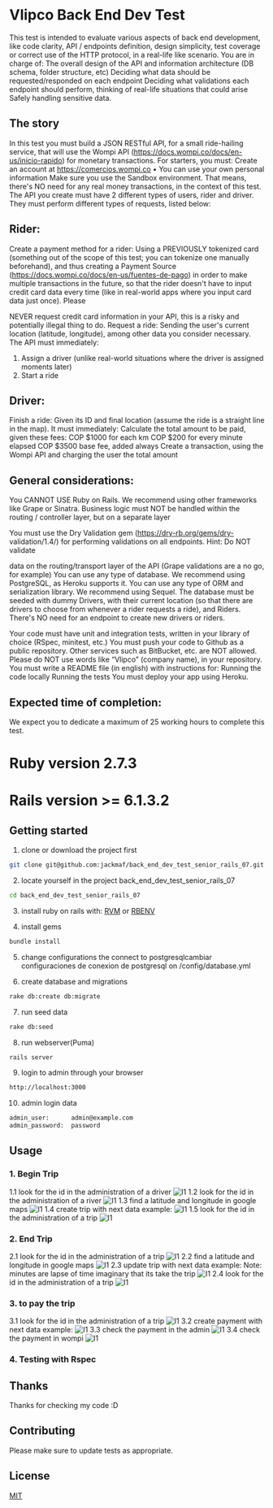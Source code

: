 # Vlipco Back End Dev Test

This test is intended to evaluate various aspects of back end development, like code
clarity, API / endpoints definition, design simplicity, test coverage or correct use of
the HTTP protocol, in a real-life like scenario.
You are in charge of:
The overall design of the API and information architecture (DB schema, folder
structure, etc)
Deciding what data should be requested/responded on each endpoint
Deciding what validations each endpoint should perform, thinking of real-life
situations that could arise
Safely handling sensitive data.

## The story
In this test you must build a JSON RESTful API, for a small ride-hailing service, that
will use the Wompi API (https://docs.wompi.co/docs/en-us/inicio-rapido) for
monetary transactions. For starters, you must:
Create an account at https://comercios.wompi.co • You can use your own
personal information
Make sure you use the Sandbox environment. That means, there's NO need for
any real money transactions, in the context of this test.
The API you create must have 2 different types of users, rider and driver. They must
perform different types of requests, listed below:

## Rider:
Create a payment method for a rider: Using a PREVIOUSLY tokenized card
(something out of the scope of this test; you can tokenize one manually
beforehand), and thus creating a Payment Source
(https://docs.wompi.co/docs/en-us/fuentes-de-pago) in order to make multiple
transactions in the future, so that the rider doesn't have to input credit card data
every time (like in real-world apps where you input card data just once). Please

NEVER request credit card information in your API, this is a risky and potentially
illegal thing to do.
Request a ride: Sending the user's current location (latitude, longitude), among
other data you consider necessary. The API must immediately:
1. Assign a driver (unlike real-world situations where the driver is assigned
moments later)
2. Start a ride

## Driver:
Finish a ride: Given its ID and final location (assume the ride is a straight line in
the map). It must immediately:
Calculate the total amount to be paid, given these fees:
COP $1000 for each km
COP $200 for every minute elapsed
COP $3500 base fee, added always
Create a transaction, using the Wompi API and charging the user the total
amount

## General considerations:
You CANNOT USE Ruby on Rails. We recommend using other frameworks like
Grape or Sinatra.
Business logic must NOT be handled within the routing / controller layer, but on
a separate layer

You must use the Dry Validation gem (https://dry-rb.org/gems/dry-
validation/1.4/) for performing validations on all endpoints. Hint: Do NOT validate

data on the routing/transport layer of the API (Grape validations are a no go, for
example)
You can use any type of database. We recommend using PostgreSQL, as Heroku
supports it.
You can use any type of ORM and serialization library. We recommend using
Sequel.
The database must be seeded with dummy Drivers, with their current location
(so that there are drivers to choose from whenever a rider requests a ride), and
Riders. There's NO need for an endpoint to create new drivers or riders.

Your code must have unit and integration tests, written in your library of choice
(RSpec, minitest, etc.)
You must push your code to Github as a public repository. Other services such
as BitBucket, etc. are NOT allowed. Please do NOT use words like “Vlipco”
(company name), in your repository.
You must write a README file (in english) with instructions for:
Running the code locally
Running the tests
You must deploy your app using Heroku.

## Expected time of completion:
We expect you to dedicate a maximum of 25 working hours to complete this test.

# Ruby version 2.7.3
# Rails version >= 6.1.3.2

## Getting started

1. clone or download the project first
```bash
git clone git@github.com:jackmaf/back_end_dev_test_senior_rails_07.git
```
2. locate yourself in the project back_end_dev_test_senior_rails_07
```bash
cd back_end_dev_test_senior_rails_07
```
3. install ruby on rails with:
[RVM](https://rvm.io/)
or
[RBENV](https://gorails.com/setup/osx/11.0-big-sur)

4. install gems
```bash
bundle install
```
5. change configurations the connect to  postgresqlcambiar configuraciones de conexion de postgresql on /config/database.yml

6. create database and migrations
```bash
rake db:create db:migrate
```
7. run seed data
```bash
rake db:seed
```
8. run webserver(Puma)
```bash
rails server
```
9. login to admin through your browser
```bash
http://localhost:3000
```
10. admin login data
```bash
admin_user:      admin@example.com
admin_password:  password
```

## Usage
### 1. Begin Trip
1.1 look for the id in the administration of a driver
![I1](https://github.com/jackmaf/back_end_dev_test_senior_rails_07/blob/master/doc/guide_readme_images/search_driver.png)
1.2 look for the id in the administration of a river
![I1](https://github.com/jackmaf/back_end_dev_test_senior_rails_07/blob/master/doc/guide_readme_images/search_rider.png)
1.3 find a latitude and longitude in google maps
![I1](https://github.com/jackmaf/back_end_dev_test_senior_rails_07/blob/master/doc/guide_readme_images/maps.png)
1.4 create trip with next data example:
![I1](https://github.com/jackmaf/back_end_dev_test_senior_rails_07/blob/master/doc/guide_readme_images/create_trip.png)
1.5 look for the id in the administration of a trip
![I1](https://github.com/jackmaf/back_end_dev_test_senior_rails_07/blob/master/doc/guide_readme_images/search_trip.png)

### 2. End Trip
2.1 look for the id in the administration of a trip
![I1](https://github.com/jackmaf/back_end_dev_test_senior_rails_07/blob/master/doc/guide_readme_images/search_trip.png)
2.2 find a latitude and longitude in google maps
![I1](https://github.com/jackmaf/back_end_dev_test_senior_rails_07/blob/master/doc/guide_readme_images/maps.png)
2.3 update trip with next data example:
Note: minutes are lapse of time imaginary that its take the trip
![I1](https://github.com/jackmaf/back_end_dev_test_senior_rails_07/blob/master/doc/guide_readme_images/update_trip.png)
2.4 look for the id in the administration of a trip
![I1](https://github.com/jackmaf/back_end_dev_test_senior_rails_07/blob/master/doc/guide_readme_images/search_trip.png)

### 3. to pay the trip
3.1 look for the id in the administration of a trip
![I1](https://github.com/jackmaf/back_end_dev_test_senior_rails_07/blob/master/doc/guide_readme_images/search_trip.png)
3.2 create payment with next data example:
![I1](https://github.com/jackmaf/back_end_dev_test_senior_rails_07/blob/master/doc/guide_readme_images/create_payment.png)
3.3 check the payment in the admin
![I1](https://github.com/jackmaf/back_end_dev_test_senior_rails_07/blob/master/doc/guide_readme_images/admin_payments.png)
3.4 check the payment in wompi
![I1](https://github.com/jackmaf/back_end_dev_test_senior_rails_07/blob/master/doc/guide_readme_images/wompi.png)

### 4. Testing with Rspec

## Thanks

Thanks for checking my code :D


## Contributing

Please make sure to update tests as appropriate.

## License
[MIT](https://choosealicense.com/licenses/mit/)